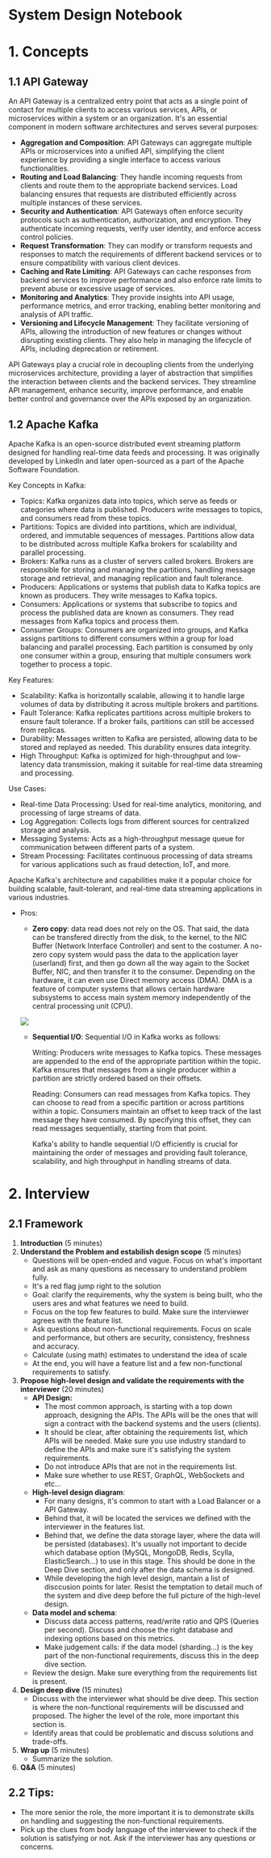 # System Design Notebook

# 1. Concepts

## 1.1 API Gateway
An API Gateway is a centralized entry point that acts as a single point of contact for multiple clients to access various services, APIs, or microservices within a system or an organization. It's an essential component in modern software architectures and serves several purposes:

- **Aggregation and Composition**: API Gateways can aggregate multiple APIs or microservices into a unified API, simplifying the client experience by providing a single interface to access various functionalities.
- **Routing and Load Balancing**: They handle incoming requests from clients and route them to the appropriate backend services. Load balancing ensures that requests are distributed efficiently across multiple instances of these services.
- **Security and Authentication**: API Gateways often enforce security protocols such as authentication, authorization, and encryption. They authenticate incoming requests, verify user identity, and enforce access control policies.
- **Request Transformation**: They can modify or transform requests and responses to match the requirements of different backend services or to ensure compatibility with various client devices.
- **Caching and Rate Limiting**: API Gateways can cache responses from backend services to improve performance and also enforce rate limits to prevent abuse or excessive usage of services.
- **Monitoring and Analytics**: They provide insights into API usage, performance metrics, and error tracking, enabling better monitoring and analysis of API traffic.
- **Versioning and Lifecycle Management**: They facilitate versioning of APIs, allowing the introduction of new features or changes without disrupting existing clients. They also help in managing the lifecycle of APIs, including deprecation or retirement.

API Gateways play a crucial role in decoupling clients from the underlying microservices architecture, providing a layer of abstraction that simplifies the interaction between clients and the backend services. They streamline API management, enhance security, improve performance, and enable better control and governance over the APIs exposed by an organization.


## 1.2 Apache Kafka
Apache Kafka is an open-source distributed event streaming platform designed for handling real-time data feeds and processing. It was originally developed by LinkedIn and later open-sourced as a part of the Apache Software Foundation.

Key Concepts in Kafka:
- Topics: Kafka organizes data into topics, which serve as feeds or categories where data is published. Producers write messages to topics, and consumers read from these topics.
- Partitions: Topics are divided into partitions, which are individual, ordered, and immutable sequences of messages. Partitions allow data to be distributed across multiple Kafka brokers for scalability and parallel processing.
- Brokers: Kafka runs as a cluster of servers called brokers. Brokers are responsible for storing and managing the partitions, handling message storage and retrieval, and managing replication and fault tolerance.
- Producers: Applications or systems that publish data to Kafka topics are known as producers. They write messages to Kafka topics.
- Consumers: Applications or systems that subscribe to topics and process the published data are known as consumers. They read messages from Kafka topics and process them.
- Consumer Groups: Consumers are organized into groups, and Kafka assigns partitions to different consumers within a group for load balancing and parallel processing. Each partition is consumed by only one consumer within a group, ensuring that multiple consumers work together to process a topic.

Key Features:
- Scalability: Kafka is horizontally scalable, allowing it to handle large volumes of data by distributing it across multiple brokers and partitions.
- Fault Tolerance: Kafka replicates partitions across multiple brokers to ensure fault tolerance. If a broker fails, partitions can still be accessed from replicas.
- Durability: Messages written to Kafka are persisted, allowing data to be stored and replayed as needed. This durability ensures data integrity.
- High Throughput: Kafka is optimized for high-throughput and low-latency data transmission, making it suitable for real-time data streaming and processing.

Use Cases:
- Real-time Data Processing: Used for real-time analytics, monitoring, and processing of large streams of data.
- Log Aggregation: Collects logs from different sources for centralized storage and analysis.
- Messaging Systems: Acts as a high-throughput message queue for communication between different parts of a system.
- Stream Processing: Facilitates continuous processing of data streams for various applications such as fraud detection, IoT, and more.

Apache Kafka's architecture and capabilities make it a popular choice for building scalable, fault-tolerant, and real-time data streaming applications in various industries.

- Pros:
  - **Zero copy**: data read does not rely on the OS. That said, the data can be transfered directly from the disk, to the kernel, to the NIC Buffer (Network Interface Controller) and sent to the costumer. A no-zero copy system would pass the data to the application layer (userland) first, and then go down all the way again to the Socket Buffer, NIC, and then transfer it to the consumer. Depending on the hardware, it can even use Direct memory access (DMA). DMA is a feature of computer systems that allows certain hardware subsystems to access main system memory independently of the central processing unit (CPU). 


  ![](https://substackcdn.com/image/fetch/w_1456,c_limit,f_webp,q_auto:good,fl_progressive:steep/https%3A%2F%2Fbucketeer-e05bbc84-baa3-437e-9518-adb32be77984.s3.amazonaws.com%2Fpublic%2Fimages%2Fff3743a9-915c-44c8-9bc3-562a754035f8_2469x2973.jpeg)
  - **Sequential I/O**: Sequential I/O in Kafka works as follows:

    Writing: Producers write messages to Kafka topics. These messages are appended to the end of the appropriate partition within the topic. Kafka ensures that messages from a single producer within a partition are strictly ordered based on their offsets.

    Reading: Consumers can read messages from Kafka topics. They can choose to read from a specific partition or across partitions within a topic. Consumers maintain an offset to keep track of the last message they have consumed. By specifying this offset, they can read messages sequentially, starting from that point.

    Kafka's ability to handle sequential I/O efficiently is crucial for maintaining the order of messages and providing fault tolerance, scalability, and high throughput in handling streams of data.

# 2. Interview

## 2.1 Framework

1. **Introduction** (5 minutes)
2. **Understand the Problem and estabilish design scope** (5 minutes)
   - Questions will be open-ended and vague. Focus on what's important and ask as many questions as necessary to understand problem fully.
   - It's a red flag jump right to the solution
   - Goal: clarify the requirements, why the system is being built, who the users ares and what features we need to build.
   - Focus on the top few features to build. Make sure the interviewer agrees with the feature list.
   - Ask questions about non-functional requirements. Focus on scale and performance, but others are security, consistency, freshness and accuracy.
   - Calculate (using math) estimates to understand the idea of scale
   - At the end, you will have a feature list and a few non-functional requirements to satisfy.
3. **Propose high-level design and validate the requirements with the interviewer** (20 minutes)
    - **API Design:**
       - The most common approach, is starting with a top down approach, designing the APIs. The APIs will be the ones that will sign a contract with the backend systems and the users (clients). 
       - It should be clear, after obtaining the requirements list, which APIs will be needed. Make sure you use industry standard to define the APIs and make sure it's satisfying the system requirements.
       - Do not introduce APIs that are not in the requirements list.
       - Make sure whether to use REST, GraphQL, WebSockets and etc...
    - **High-level design diagram**:
      - For many designs, it's common to start with a Load Balancer or a API Gateway. 
      - Behind that, it will be located the services we defined with the interviewer in the features list. 
      - Behind that, we define the data storage layer, where the data will be persisted (databases). It's usually not important to decide which database option (MySQL, MongoDB, Redis, Scylla, ElasticSearch...) to use in this stage. This should be done in the Deep Dive section, and only after the data schema is designed.
      - While developing the high level design, mantain a list of disccusion points for later. Resist the temptation to detail much of the system and dive deep before the full picture of the high-level design.
    - **Data model and schema**:
      - Discuss data access patterns, read/write ratio and QPS (Queries per second). Discuss and choose the right database and indexing options based on this metrics.
      - Make judgement calls: if the data model (sharding...) is the key part of the non-functional requirements, discuss this in the deep dive section.
    - Review the design. Make sure everything from the requirements list is present.
4. **Design deep dive** (15 minutes)
   - Discuss with the interviewer what should be dive deep. This section is where the non-functional requirements will be discussed and proposed. The higher the level of the role, more important this section is.
   - Identify areas that could be problematic and discuss solutions and trade-offs.
5. **Wrap up** (5 minutes)
   - Summarize the solution.
6. **Q&A** (5 minutes)

## 2.2 Tips:
- The more senior the role, the more important it is to demonstrate skills on handling and suggesting the non-functional requirements.
- Pick up the clues from body language of the interviewer to check if the solution is satisfying or not. Ask if the interviewer has any questions or concerns.